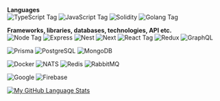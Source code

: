 **Languages**    
![TypeScript Tag](https://img.shields.io/badge/TypeScript-007ACC?style=for-the-badge&logo=typescript&logoColor=white)
![JavaScript Tag](https://img.shields.io/badge/JavaScript-323330?style=for-the-badge&logo=javascript&logoColor=F7DF1E)
![Solidity](https://img.shields.io/badge/Solidity-dfdfdf?style=for-the-badge&logoColor=000000&logo=Solidity)
![Golang Tag](https://img.shields.io/badge/Golang-007ACC?style=for-the-badge&logo=go&logoColor=white)

**Frameworks, libraries, databases, technologies, API etc.**    
![Node Tag](https://img.shields.io/badge/Node.js-339933?style=for-the-badge&logo=nodedotjs&logoColor=white)
![Express](https://img.shields.io/badge/Express-D8D8D8?style=for-the-badge&logo=express&logoColor=darkgreen) 
![Nest](https://img.shields.io/badge/Nest-000000?style=for-the-badge&logo=nestjs&logoColor=red) 
![Next](https://img.shields.io/badge/Next-000000?style=for-the-badge&logo=next.js&logoColor=white)
![React Tag](https://img.shields.io/badge/React-20232A?style=for-the-badge&logo=react&logoColor=61DAFB) 
![Redux](https://img.shields.io/badge/Redux-464646?style=for-the-badge&logo=redux&logoColor=550055)
![GraphQL](https://img.shields.io/badge/GraphQl-E10098?style=for-the-badge&logo=graphql&logoColor=white) 


![Prisma](https://img.shields.io/badge/Prisma-464646?style=for-the-badge&logo=prisma&logoColor=green)
![PostgreSQL](https://img.shields.io/badge/PostgreSQL-316192?style=for-the-badge&logo=postgresql&logoColor=white) 
![MongoDB](https://img.shields.io/badge/MongoDB-0ea30e?style=for-the-badge&logo=mongodb&logoColor=darkgreen) 

![Docker](https://img.shields.io/badge/Docker-0dbaff?style=for-the-badge&logoColor=blue&logo=docker)
![NATS](https://img.shields.io/badge/Nats-red?style=for-the-badge&logoColor=red&logo=nats)
![Redis](https://img.shields.io/badge/Redis-dfdfdf?style=for-the-badge&logoColor=red&logo=redis)
![RabbitMQ](https://img.shields.io/badge/RabbitMQ-dfdfdf?style=for-the-badge&logoColor=ff7402&logo=rabbitmq)

![Google](https://img.shields.io/badge/Google-838282?style=for-the-badge&logoColor=green&logo=google)
![Firebase](https://img.shields.io/badge/Firebase-838282?style=for-the-badge&logoColor=ffee02&logo=firebase)

[![My GitHub Language Stats](https://github-readme-stats.vercel.app/api/top-langs/?username=BipRaider&langs_count=8&theme=tokyonight&layout=compact)]()
<!-- 
[](https://github.com/anuraghazra/github-readme-stats)
-->
